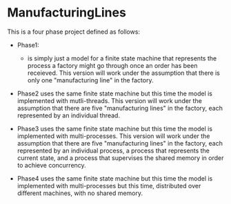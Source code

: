# ManufacturingLines

This is a four phase project defined as follows:
- Phase1:
  - is simply just a model for a finite state machine that represents the process a factory might go through once an order has been receieved. This version will work under the assumption that there is only one "manufacturing line" in the factory.

- Phase2 uses the same finite state machine but this time the model is implemented with mutli-threads. This version will work under the assumption that there are five "manufacturing lines" in the factory, each represented by an individual thread.
- Phase3 uses the same finite state machine but this time the model is implemented with multi-processes. This version will work under the assumption that there are five "manufacturing lines" in the factory, each represented by an individual process, a process that represents the current state, and a process that supervises the shared memory in order to achieve concurrency.
- Phase4 uses the same finite state machine but this time the model is implemented with multi-processes but this time, distributed over different machines, with no shared memory.
